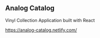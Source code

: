 
## Analog Catalog

Vinyl Collection Application built with React

https://analog-catalog.netlify.com/
